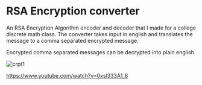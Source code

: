 # RSA Encryption converter

An RSA Encryption Algorithm encoder and decoder that I made for a college discrete math class. The converter takes input in english and translates the message to a comma separated encrypted message. 

Encrypted comma separated messages can be decrypted into plain english. 


![crpt1](https://user-images.githubusercontent.com/110789514/209883785-9e201c66-6f7e-4b62-9aea-0f9dc104dbec.png)

https://www.youtube.com/watch?v=0xsl333A1_8
